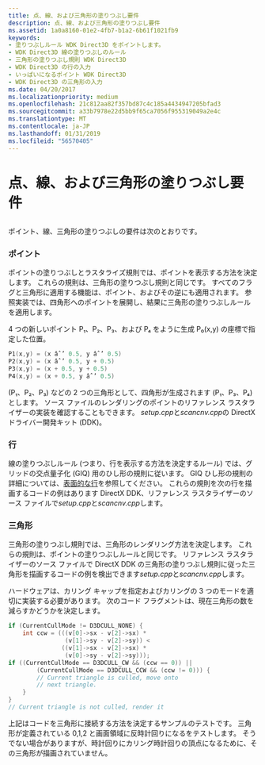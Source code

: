 ```yaml
---
title: 点、線、および三角形の塗りつぶし要件
description: 点、線、および三角形の塗りつぶし要件
ms.assetid: 1a0a8160-01e2-4fb7-b1a2-6b61f1021fb9
keywords:
- 塗りつぶしルール WDK Direct3D をポイントします。
- WDK Direct3D 線の塗りつぶしのルール
- 三角形の塗りつぶし規則 WDK Direct3D
- WDK Direct3D の行の入力
- いっぱいになるポイント WDK Direct3D
- WDK Direct3D の三角形の入力
ms.date: 04/20/2017
ms.localizationpriority: medium
ms.openlocfilehash: 21c812aa82f357bd87c4c185a4434947205bfad3
ms.sourcegitcommit: a33b7978e22d5bb9f65ca7056f955319049a2e4c
ms.translationtype: MT
ms.contentlocale: ja-JP
ms.lasthandoff: 01/31/2019
ms.locfileid: "56570405"
---
```

# <a name="point-line-and-triangle-filling-requirements"></a>点、線、および三角形の塗りつぶし要件


## <span id="ddk_point_line_and_triangle_filling_requirements_gg"></span><span id="DDK_POINT_LINE_AND_TRIANGLE_FILLING_REQUIREMENTS_GG"></span>


ポイント、線、三角形の塗りつぶしの要件は次のとおりです。

### <a name="span-idpointsspanspan-idpointsspan-points"></a><span id="points"></span><span id="POINTS"></span> ポイント

ポイントの塗りつぶしとラスタライズ規則では、ポイントを表示する方法を決定します。 これらの規則は、三角形の塗りつぶし規則と同じです。 すべてのフラグと三角形に適用する機能は、ポイント、およびその逆にも適用されます。 参照実装では、四角形へのポイントを展開し、結果に三角形の塗りつぶしルールを適用します。

4 つの新しいポイント P₁、P₂、P₃、および P₄ をように生成 P₀(x,y) の座標で指定した位置。

```cpp
P1(x,y) = (x âˆ’ 0.5, y âˆ’ 0.5)
P2(x,y) = (x âˆ’ 0.5, y + 0.5)
P3(x,y) = (x + 0.5, y + 0.5)
P4(x,y) = (x + 0.5, y âˆ’ 0.5)
```

(P₁、P₂、P₃) などの 2 つの三角形として、四角形が生成されます (P₁、P₃、P₄) とします。 ソース ファイルのレンダリングのポイントのリファレンス ラスタライザーの実装を確認することもできます。 *setup.cpp*と*scancnv.cpp*の DirectX ドライバー開発キット (DDK)。

### <a name="span-idlinesspanspan-idlinesspanlines"></a><span id="lines"></span><span id="LINES"></span>行

線の塗りつぶしルール (つまり、行を表示する方法を決定するルール) では、グリッドの交点量子化 (GIQ) 用のひし形の規則に従います。 GIQ ひし形の規則の詳細については、[表面的な行](cosmetic-lines.md)を参照してください。 これらの規則を次の行を描画するコードの例はあります DirectX DDK、リファレンス ラスタライザーのソース ファイルで*setup.cpp*と*scancnv.cpp*します。

### <a name="span-idtrianglesspanspan-idtrianglesspantriangles"></a><span id="triangles"></span><span id="TRIANGLES"></span>三角形

三角形の塗りつぶし規則では、三角形のレンダリング方法を決定します。 これらの規則は、ポイントの塗りつぶしルールと同じです。 リファレンス ラスタライザーのソース ファイルで DirectX DDK の三角形の塗りつぶし規則に従った三角形を描画するコードの例を検出できます*setup.cpp*と*scancnv.cpp*します。

ハードウェアは、カリング キャップを指定およびカリングの 3 つのモードを適切に実装する必要があります。 次のコード フラグメントは、現在三角形の数を減らすかどうかを決定します。

```cpp
if (CurrentCullMode != D3DCULL_NONE) {
    int ccw = (((v[0]->sx - v[2]->sx) *
                (v[1]->sy - v[2]->sy)) <
               ((v[1]->sx - v[2]->sx) *
                (v[0]->sy - v[2]->sy)));
if ((CurrentCullMode == D3DCULL_CW && (ccw == 0)) ||
        (CurrentCullMode == D3DCULL_CCW && (ccw != 0))) {
        // Current triangle is culled, move onto
        // next triangle.
    }
}
// Current triangle is not culled, render it
```

上記はコードを三角形に接続する方法を決定するサンプルのテストです。 三角形が定義されている 0,1,2 と画面領域に反時計回りになるをテストします。 そうでない場合がありますが、時計回りにカリング時計回りの頂点になるために、その三角形が描画されていません。

 

 





